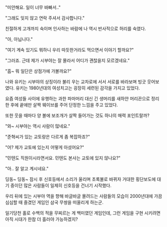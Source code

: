 "미안해요. 일이 너무 바빠서.."

"그래도 잊지 않고 연락 주셔서 감사합니다."

친절하게 고개까지 숙이며 인사하는 바람에 나 역시 반사적으로 허리를 숙였다.

"아, 아닙니다."

"여기 계속 있기도 뭐하니 우리 따듯한거라도 먹으면서 이야기 할까요?"

"그러죠. 근데 제가 시부야는 잘 몰라서 어디가 괜찮을지 모르겠네요."

"흠~ 뭐 일단은 상점가에 가볼까요?"

나와 유키는 시부야의 상징이라 불리 우는 교차로에 서서 서로를 바라보며 빙긋 웃어보였다. 유키는 1980년대의 여성치고는 굉장히 세련된 감각을 가지고 있었다. 

요즘 여성들 사이에 유행하는 과한 파마머리 대신 긴 생머리를 새하얀 머리끈으로 정리한 후에 끝에만 살짝 웨이브를 주어 단정한 느낌을 주고 있었다. 

또한 웃을 때마다 양 볼에 보조개가 살짝 들어가는 것도 하나의 매력 포인트랄까? 

"와~ 시부야는 역시 사람이 많네요."

"준혁씨가 있는 교토랑은 다르게 좀 복잡하죠?"

"어? 제가 교토에 있는지 어떻게 아셨어요?"

"민텐도 직원이시라면서요. 민텐도 본사는 교토에 있지 않나요?"

"아.. 잘 알고 계시네요."

딩동~ 딩동~ 잠시 후 신호등에서 소리가 울리며 초록불로 바뀌자 거대한 횡단보도에 대기 중이던 많은 사람들이 일제히 신호등을 건너기 시작했다.

우리 뒤에 있는 시부야 역을 향해 바글바글 몰려드는 사람들의 모습이 2000년대에 가끔 심심할 때 즐겼던 게임인 삼국 무쌍을 떠올리게 하는군. 

일기당천 홀로 수백의 적을 무찌르는 게 백미였던 게임인데, 그런 게임을 구현 시키려면 아직 시대가 한참 더 흘러야 가능하겠지?